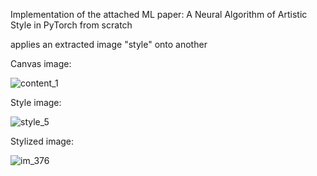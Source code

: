 Implementation of the attached ML paper: A Neural Algorithm of Artistic Style in PyTorch from scratch

applies an extracted image "style" onto another

Canvas image:

![content_1](https://github.com/user-attachments/assets/772199c9-1844-4268-80bb-dfe3a4070955)


Style image:

![style_5](https://github.com/user-attachments/assets/2b72eeb8-fd0c-45d7-916c-9427e79934c1)


Stylized image:

![im_376](https://github.com/user-attachments/assets/4c894805-8c26-4794-a00b-3bed3eaaa60a)

